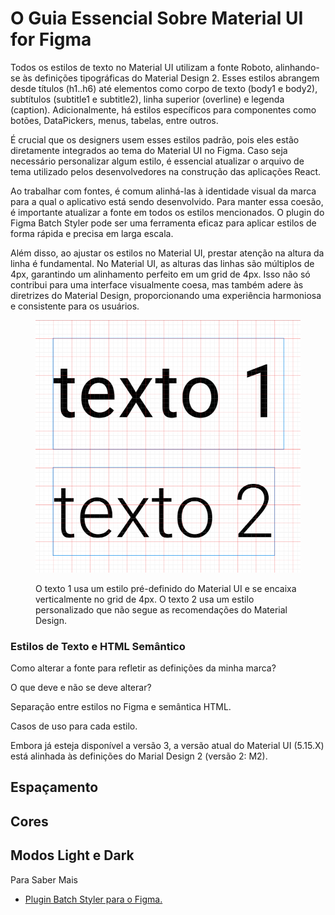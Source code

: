 # O Guia Essencial Sobre Material UI for Figma

Todos os estilos de texto no Material UI utilizam a fonte Roboto, alinhando-se às definições tipográficas do Material Design 2. Esses estilos abrangem desde títulos (h1..h6) até elementos como corpo de texto (body1 e body2), subtítulos (subtitle1 e subtitle2), linha superior (overline) e legenda (caption). Adicionalmente, há estilos específicos para componentes como botões, DataPickers, menus, tabelas, entre outros.

É crucial que os designers usem esses estilos padrão, pois eles estão diretamente integrados ao tema do Material UI no Figma. Caso seja necessário personalizar algum estilo, é essencial atualizar o arquivo de tema utilizado pelos desenvolvedores na construção das aplicações React.

Ao trabalhar com fontes, é comum alinhá-las à identidade visual da marca para a qual o aplicativo está sendo desenvolvido. Para manter essa coesão, é importante atualizar a fonte em todos os estilos mencionados. O plugin do Figma Batch Styler pode ser uma ferramenta eficaz para aplicar estilos de forma rápida e precisa em larga escala.

Além disso, ao ajustar os estilos no Material UI, prestar atenção na altura da linha é fundamental. No Material UI, as alturas das linhas são múltiplos de 4px, garantindo um alinhamento perfeito em um grid de 4px. Isso não só contribui para uma interface visualmente coesa, mas também adere às diretrizes do Material Design, proporcionando uma experiência harmoniosa e consistente para os usuários.

<figure><img src="../.gitbook/assets/image (4).png" alt=""><figcaption><p>O texto 1 usa um estilo pré-definido do Material UI e se encaixa verticalmente no grid de 4px. O texto 2 usa um estilo personalizado que não segue as recomendações do Material Design.</p></figcaption></figure>

### Estilos de Texto e HTML Semântico



Como alterar a fonte para refletir as definições da minha marca?

O que deve e não se deve alterar?

Separação entre estilos no Figma e semântica HTML.

Casos de uso para cada estilo.

Embora já esteja disponível a versão 3, a versão atual do Material UI (5.15.X) está alinhada às definições do Marial Design 2 (versão 2: M2).





## Espaçamento

## Cores

## Modos Light e Dark



Para Saber Mais

* [Plugin Batch Styler para o Figma.](https://www.figma.com/community/plugin/818203235789864127/batch-styler)



